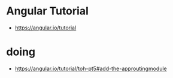 # Angular Tutorial
+ https://angular.io/tutorial

# doing
+ https://angular.io/tutorial/toh-pt5#add-the-approutingmodule